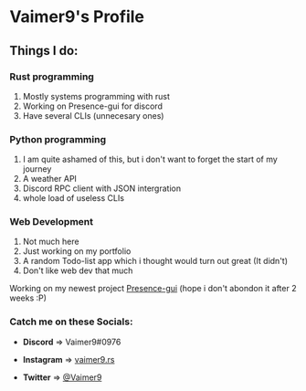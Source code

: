 # Vaimer9's Profile


## Things I do:
### Rust programming
1. Mostly systems programming with rust
2. Working on Presence-gui for discord
3. Have several CLIs (unnecesary ones)

### Python programming
1. I am quite ashamed of this, but i don't want to forget the start of my journey
2. A weather API
3. Discord RPC client with JSON intergration
4. whole load of useless CLIs

### Web Development
1. Not much here
2. Just working on my portfolio
3. A random Todo-list app which i thought would turn out great (It didn't)
4. Don't like web dev that much

Working on my newest project [Presence-gui](https://github.com/Vaimer9/Presence-gui) 
 (hope i don't abondon it after 2 weeks :P)
 

### Catch me on these Socials:
- **Discord**   => Vaimer9#0976 

- **Instagram** => [vaimer9.rs](https://www.instagram.com/vaimer9.rs/) 

- **Twitter**   => [@Vaimer9](https://twitter.com/vaimer9) 



